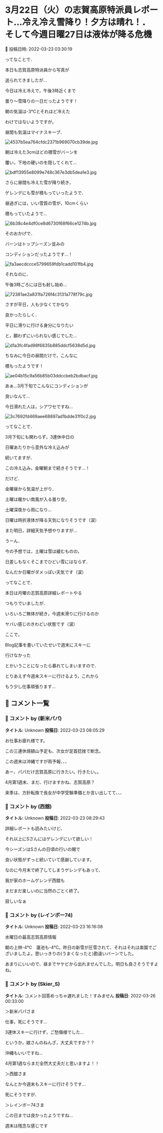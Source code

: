 # 3月22日（火）の志賀高原特派員レポート…冷え冷え雪降り！夕方は晴れ！．そして今週日曜27日は液体が降る危機

📅 投稿日時: 2022-03-23 03:30:19

ってなことで．


本日も志賀高原特派員から写真が


送られてきましたが…


今日は冷え冷えで，午後3時近くまで


曇り～雪降りの一日だったようです！





朝の気温は-3℃とそれほど冷えた


わけではないようですが，


昼間も気温はマイナスキープ．




![4537b5ea764cfdc2371b969070cb39de.jpg](images/4537b5ea764cfdc2371b969070cb39de.jpg)




朝は冷えた3cmほどの積雪がバーンを


覆い，下地の硬いのを隠してくれて…




![bdf13955e8099e748c367e3db5dea1e3.jpg](images/bdf13955e8099e748c367e3db5dea1e3.jpg)




さらに昼間も冷えた雪が降り続き，


ゲレンデにも雪が積もっていったようで．


昼過ぎには，いい雪質の雪が，10cmくらい


積もっていたようで…




![6b38c4e4df0ce8d6730f68f66ce1274b.jpg](images/6b38c4e4df0ce8d6730f68f66ce1274b.jpg)




そのおかげで．


バーンはトップシーズン並みの


コンディションだったようです…！




![fa3aecdccce5799659fdb1cadd101fb4.jpg](images/fa3aecdccce5799659fdb1cadd101fb4.jpg)




それなのに．


午後3時ごろには日も射し始め…




![72381ae2a831fa726f4c3131a778f79c.jpg](images/72381ae2a831fa726f4c3131a778f79c.jpg)




さすが平日，人も少なくてかなり


良かったらしく．


平日に滑りに行ける身分になりたい


と，願わずにいられない感じでした…




![d1a3fc4fad98f6835b885ddcf5638d5d.jpg](images/d1a3fc4fad98f6835b885ddcf5638d5d.jpg)




ちなみに今日の昼間だけで，こんなに


積もったようです！




![ae04b15c9a56b85b03ddccbeb2bdbacf.jpg](images/ae04b15c9a56b85b03ddccbeb2bdbacf.jpg)




あぁ…3月下旬でこんなにコンディションが


良いなんて…


今日滑れた人は，シアワセですね…




![3c7692fd469aee68897ad1bdde31f0c2.jpg](images/3c7692fd469aee68897ad1bdde31f0c2.jpg)







ってなことで．


3月下旬にも関わらず，3連休中日の


日曜あたりから意外な冷え込みが


続いてますが．


この冷え込み，金曜朝まで続きそうです…！





だけど．


金曜昼から気温が上がり．


土曜は暖かい南風が入る曇り空，


土曜深夜から雨になり…


日曜は時折液体が降る天気になりそうです（涙）





また明日，詳細天気予想やりますが…


うーん．


今の予想では，土曜は雪は緩むものの，


日差しもなくそこまでひどい雪にはならず．


なんだか日曜がダメっぽい天気です（涙）





ってなことで．


本日は月曜の志賀高原詳細レポートやる


つもりでいましたが．


いろいろご無体が続き，今週末滑りに行けるのか


ヤバい感じのきわどい状態です（涙）





ここで，


Blog記事を書いていたせいで週末にスキーに


行けなかった


とかいうことになったら暴れてしまいますので．


とりあえず今週末スキーに行けるよう，これから


もう少し仕事頑張ります…

## 💬 コメント一覧

### 💬 コメント by (新米パパ)
**タイトル**: Unknown
**投稿日**: 2022-03-23 08:05:29

お仕事お疲れ様です。

この三連休焼額山予定も、次女が足首捻挫で断念。

この週末は沖縄ですが雨予報、、、

あー、パパだけ志賀高原に行きたい。行きたい。。

4月第1週末、まだ、行けますかね、志賀高原？

来季は、方針転換で長女が中学受験準備とか言い出してて、、、

### 💬 コメント by (西舘)
**タイトル**: Unknown
**投稿日**: 2022-03-23 08:29:43

詳細レポートも読みたいけど、

それ以上にSさんにはゲレンデにいて欲しい！



今シーズンはSさんの日頃の行いの賜で

良い状態がずっと続いていて感謝しています。



なのに今月末で終了してしまうゲレンデもあって、

我が家のホームゲレンデ西舘も

まだまだ楽しいのに当然のごとく終了。



寂しいなぁ

### 💬 コメント by (レインボー74)
**タイトル**: Unknown
**投稿日**: 2022-03-23 16:16:08

水曜日の最高志賀高原情報

朝の上林-4℃　蓮池も-4℃。昨日の新雪が圧雪されて、それはそれは楽園でございましたよ。思いっきりの(うまくなったと)勘違いバーンでした。

あまりにいいので、昼までヤケビから出れませんでした。明日も良さそうですよね。

### 💬 コメント by (Skier_S)
**タイトル**: コメント回答めっちゃ遅れました！すみません
**投稿日**: 2022-03-26 00:33:00

＞新米パパさま

仕事，死にそうです…

3連休スキーに行けず，ご愁傷様でした…

というか，娘さんのねんざ，大丈夫ですか？？

沖縄もいいですね…

4月第1週ならまだ全然大丈夫だと思いますよ！！



＞西舘さま

なんとか今週末もスキーに行けそうです…

死にそうですが．



＞レインボー74さま

この日までは良かったようですね…

週末は残念な感じです

